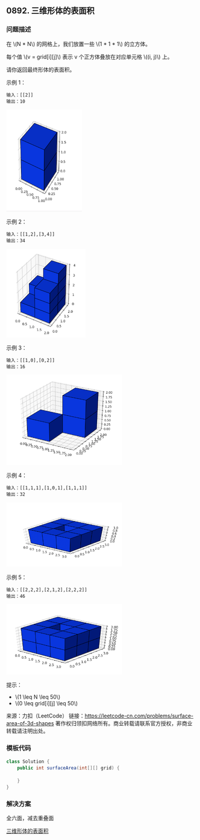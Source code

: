 <script src="https://cdn.bootcss.com/mathjax/2.7.7/MathJax.js?config=TeX-AMS-MML_HTMLorMML"></script>

## 0892. 三维形体的表面积

### 问题描述

在 \\(N \* N\\) 的网格上，我们放置一些 \\(1 \* 1 \* 1\\)  的立方体。

每个值 \\(v = grid[i]\[j\]\\) 表示 v 个正方体叠放在对应单元格 \\((i, j)\\) 上。

请你返回最终形体的表面积。

 

示例 1：

```
输入：[[2]]
输出：10
```

<img src="../../../../../../resources/leetcode/0892_三维形体的表面积_示例1.png" alt="示例 1" style="zoom:30%;" />

示例 2：

```
输入：[[1,2],[3,4]]
输出：34
```

<img src="../../../../../../resources/leetcode/0892_三维形体的表面积_示例2.png" alt="示例 2" style="zoom:30%;" />

示例 3：

```
输入：[[1,0],[0,2]]
输出：16
```

<img src="../../../../../../resources/leetcode/0892_三维形体的表面积_示例3.png" alt="示例 3" style="zoom:30%;" />

示例 4：

```
输入：[[1,1,1],[1,0,1],[1,1,1]]
输出：32
```

<img src="../../../../../../resources/leetcode/0892_三维形体的表面积_示例4.png" alt="示例 4" style="zoom:30%;" />

示例 5：

```
输入：[[2,2,2],[2,1,2],[2,2,2]]
输出：46
```

<img src="../../../../../../resources/leetcode/0892_三维形体的表面积_示例5.png" alt="示例 5" style="zoom:30%;" />

提示：

* \\(1 \leq N \leq 50\\)
* \\(0 \leq grid[i]\[j\] \leq 50\\)

来源：力扣（LeetCode）
链接：https://leetcode-cn.com/problems/surface-area-of-3d-shapes
著作权归领扣网络所有。商业转载请联系官方授权，非商业转载请注明出处。

### 模板代码

``` java
class Solution {
    public int surfaceArea(int[][] grid) {

    }
}
```

### 解决方案

全六面，减去重叠面

[三维形体的表面积](u0892/solu1/Solution.java)